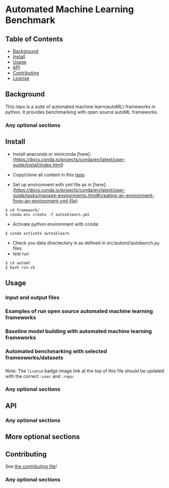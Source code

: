 # Automated Machine Learning Benchmark

## Table of Contents

- [Background](#background)
- [Install](#install)
- [Usage](#usage)
- [API](#api)
- [Contributing](#contributing)
- [License](#license)

## Background

This repo is a suite of automated machine learn(autoML) frameworks in python. It provides benchmarking with open source autoML frameworks.

### Any optional sections

## Install

- Install anaconda or miniconda [here]:(https://docs.conda.io/projects/conda/en/latest/user-guide/install/index.html)

- Copy/clone all content in this [repo](https://gitlab.sas.com/yozhuz/automation_benchmark)
- Set up environment with yml file as in [here]: (https://docs.conda.io/projects/conda/en/latest/user-guide/tasks/manage-environments.html#creating-an-environment-from-an-environment-yml-file)

```
$ cd framework/
$ conda env create -f autosklearn.yml
```

- Activate python environment with conda:

```
$ conda activate autosklearn

```

- Check you data directectory is as defined in src/automl/autobench.py files
- test run

```
$ cd automl
$ bash run.sh
```

## Usage

### Input and output files

### Examples of run open source automated machine learning frameworks

### Baseline model building with automated machine learning frameworks

### Automated benchmarking with selected frameoworks/datasets

###

Note: The `license` badge image link at the top of this file should be updated with the correct `:user` and `:repo`.

### Any optional sections

## API

### Any optional sections

## More optional sections

## Contributing

See [the contributing file](CONTRIBUTING.md)!

### Any optional sections
